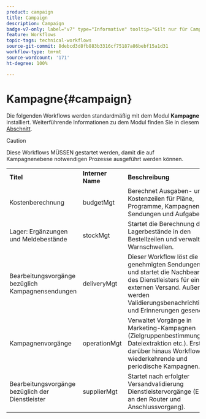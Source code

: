 ```yaml
---
product: campaign
title: Campaign
description: Campaign
badge-v7-only: label="v7" type="Informative" tooltip="Gilt nur für Campaign Classic v7"
feature: Workflows
topic-tags: technical-workflows
source-git-commit: 8debcd3d8fb883b3316cf75187a86bebf15a1d31
workflow-type: tm+mt
source-wordcount: '171'
ht-degree: 100%

---
```



# Kampagne{#campaign}



Die folgenden Workflows werden standardmäßig mit dem Modul **Kampagne** installiert. Weiterführende Informationen zu dem Modul finden Sie in diesem [Abschnitt](../../campaign/using/designing-marketing-campaigns.md).

>[!CAUTION]
>
>Diese Workflows MÜSSEN gestartet werden, damit die auf Kampagnenebene notwendigen Prozesse ausgeführt werden können.

<table> 
 <tbody> 
  <tr> 
   <td> <strong>Titel</strong><br /> </td> 
   <td> <strong>Interner Name</strong><br /> </td> 
   <td> <strong>Beschreibung</strong><br /> </td> 
  </tr> 
  <tr> 
   <td> <span class="uicontrol">Kostenberechnung</span> <br /> </td> 
   <td> <span class="uicontrol">budgetMgt</span> <br /> </td> 
   <td> Berechnet Ausgaben- und Kostenzeilen für Pläne, Programme, Kampagnen, Sendungen und Aufgaben.<br /> </td> 
  </tr> 
  <tr> 
   <td> <span class="uicontrol">Lager: Ergänzungen und Meldebestände</span> <br /> </td> 
   <td> <span class="uicontrol">stockMgt</span> <br /> </td> 
   <td> Startet die Berechnung der Lagerbestände in den Bestellzeilen und verwaltet Warnschwellen.<br /> </td> 
  </tr> 
  <tr> 
   <td> <span class="uicontrol">Bearbeitungsvorgänge bezüglich Kampagnensendungen</span> <br /> </td> 
   <td> <span class="uicontrol">deliveryMgt</span> <br /> </td> 
   <td> Dieser Workflow löst die genehmigten Sendungen aus und startet die Nachbearbeitung des Dienstleisters für einen externen Versand. Außerdem werden Validierungsbenachrichtigungen und Erinnerungen gesendet.<br /> </td> 
  </tr> 
  <tr> 
   <td> <span class="uicontrol">Kampagnenvorgänge</span> <br /> </td> 
   <td> <span class="uicontrol">operationMgt</span> <br /> </td> 
   <td> Verwaltet Vorgänge in Marketing-Kampagnen (Zielgruppenbestimmung, Dateiextraktion etc.). Erstellt darüber hinaus Workflows für wiederkehrende und periodische Kampagnen.<br /> </td> 
  </tr> 
  <tr> 
   <td> <span class="uicontrol">Bearbeitungsvorgänge bezüglich der Dienstleister</span> <br /> </td> 
   <td> <span class="uicontrol">supplierMgt</span> <br /> </td> 
   <td> Startet nach erfolgter Versandvalidierung Dienstleistervorgänge (E-Mail an den Router und Anschlussvorgang). <br /> </td> 
  </tr> 
 </tbody> 
</table>

